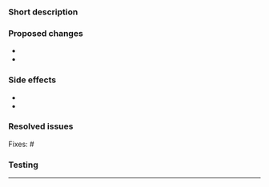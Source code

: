 ### Short description

<!-- Describe this PR in one or two sentences. -->

### Proposed changes

<!-- Describe this PR in more detail. -->

-
-

### Side effects

<!-- List all related components that have not been explicitly changed but may be affected by this PR -->

-
-

### Resolved issues

<!-- List all issues which should be closed when this PR is merged. -->

Fixes: #

### Testing

<!-- List all things that should be tested while reviewing this PR. -->

---

<!--
DOR:
- [Release notes](https://github.com/digitalfabrik/integreat-app/blob/main/docs/contributing.md#release-notes) have been added for user visible changes
- Linting: `yarn lint`
- Typescript: `yarn ts:check`
- Prettier: `yarn prettier`
- Unit tests: `yarn test`
- -->
